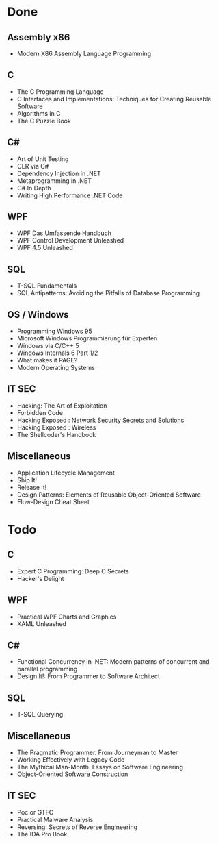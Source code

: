 # Done

  ## Assembly x86
   * Modern X86 Assembly Language Programming

  ## C
   * The C Programming Language
   * C Interfaces and Implementations: Techniques for Creating Reusable Software
   * Algorithms in C
   * The C Puzzle Book

  ## C#
   * Art of Unit Testing
   * CLR via C#
   * Dependency Injection in .NET
   * Metaprogramming in .NET
   * C# In Depth
   * Writing High Performance .NET Code

  ## WPF
   * WPF Das Umfassende Handbuch
   * WPF Control Development Unleashed
   * WPF 4.5 Unleashed

  ## SQL
   * T-SQL Fundamentals
   * SQL Antipatterns: Avoiding the Pitfalls of Database Programming

  ## OS / Windows
   * Programming Windows 95
   * Microsoft Windows Programmierung für Experten
   * Windows via C/C++ 5
   * Windows Internals 6 Part 1/2
   * What makes it PAGE?
   * Modern Operating Systems

  ## IT SEC
   * Hacking: The Art of Exploitation
   * Forbidden Code
   * Hacking Exposed : Network Security Secrets and Solutions
   * Hacking Exposed : Wireless
   * The Shellcoder's Handbook

  ## Miscellaneous
   * Application Lifecycle Management
   * Ship It!
   * Release It!
   * Design Patterns: Elements of Reusable Object-Oriented Software
   * Flow-Design Cheat Sheet

# Todo

  ## C
   * Expert C Programming: Deep C Secrets
   * Hacker's Delight

  ## WPF
   * Practical WPF Charts and Graphics
   * XAML Unleashed

  ## C#
   * Functional Concurrency in .NET: Modern patterns of concurrent and parallel programming
   * Design It!: From Programmer to Software Architect

  ## SQL
   * T-SQL Querying

  ## Miscellaneous
   * The Pragmatic Programmer. From Journeyman to Master
   * Working Effectively with Legacy Code
   * The Mythical Man-Month. Essays on Software Engineering
   * Object-Oriented Software Construction

  ## IT SEC
   * Poc or GTFO
   * Practical Malware Analysis
   * Reversing: Secrets of Reverse Engineering
   * The IDA Pro Book
